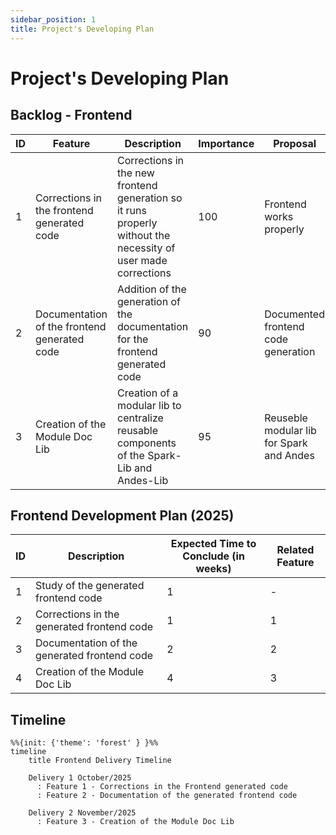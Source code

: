 ```yaml
---
sidebar_position: 1
title: Project's Developing Plan
---
```


# Project's Developing Plan

## Backlog - Frontend

| ID | Feature | Description | Importance | Proposal |
|----|---------|-------------|------------|----------|
| 1 | Corrections in the frontend generated code | Corrections in the new frontend generation so it runs properly without the necessity of user made corrections | 100 | Frontend works properly |
| 2 | Documentation of the frontend generated code | Addition of the generation of the documentation for the frontend generated code | 90 | Documented frontend code generation |
| 3 | Creation of the Module Doc Lib | Creation of a modular lib to centralize reusable components of the Spark-Lib and Andes-Lib | 95 | Reuseble modular lib for Spark and Andes |

## Frontend Development Plan (2025)

| ID | Description | Expected Time to Conclude (in weeks) | Related Feature |
|----|-------------|--------------------------------------|-----------------|
|  1 | Study of the generated frontend code | 1 | - |
|  2 | Corrections in the generated frontend code | 1 | 1 |
|  3 | Documentation of the generated frontend code | 2 | 2 |
|  4 | Creation of the Module Doc Lib | 4 | 3 |

## Timeline

```mermaid
%%{init: {'theme': 'forest' } }%%
timeline
    title Frontend Delivery Timeline

    Delivery 1 October/2025
      : Feature 1 - Corrections in the Frontend generated code
      : Feature 2 - Documentation of the generated frontend code

    Delivery 2 November/2025
      : Feature 3 - Creation of the Module Doc Lib
```
